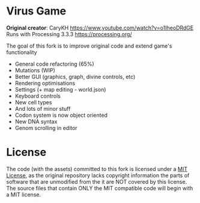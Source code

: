 # Virus Game
**Original creator**: CaryKH  https://www.youtube.com/watch?v=o1IheoDRdGE  
Runs with Processing 3.3.3 https://processing.org/

The goal of this fork is to improve original code and extend game's functionality
- General code refactoring (65%)
- Mutations (WIP)
- Better GUI (graphics, graph, divine controls, etc)
- Rendering optimisations
- Settings (+ map editing - world.json)
- Keyboard controls
- New cell types
- And lots of minor stuff
- Codon system is now object oriented
- New DNA syntax
- Genom scrolling in editor

# License
The code (with the assets) committed to this fork is licensed under a [MIT License](https://choosealicense.com/licenses/mit),
as the original repository lacks copyright information the parts of software that are unmodified from the it are NOT covered by this license.
The source files that contain ONLY the MIT compatible code will begin with a MIT license.
